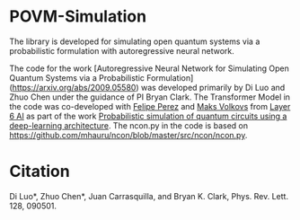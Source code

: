 # POVM-Simulation

The library is developed for simulating open quantum systems via a probabilistic formulation with autoregressive neural network.

The code for the work [Autoregressive Neural Network for Simulating Open Quantum Systems via a Probabilistic Formulation] (https://arxiv.org/abs/2009.05580) was developed primarily by Di Luo and Zhuo Chen under the guidance of PI Bryan Clark. The Transformer Model in the code was co-developed with [Felipe Perez](https://ca.linkedin.com/in/felipe-perez-) and [Maks Volkovs](https://www.linkedin.com/in/maksimsvolkovs/)  from [Layer 6 AI](https://layer6.ai) as part of the work [Probabilistic simulation of quantum circuits using a deep-learning architecture](https://journals.aps.org/pra/abstract/10.1103/PhysRevA.104.032610). The ncon.py in the code is based on https://github.com/mhauru/ncon/blob/master/src/ncon/ncon.py.


# Citation
Di Luo*, Zhuo Chen*, Juan Carrasquilla, and Bryan K. Clark, Phys. Rev. Lett. 128, 090501.
